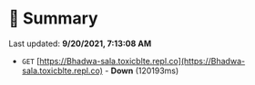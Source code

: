 # 📖 Summary
Last updated: **9/20/2021, 7:13:08 AM**

- `GET` [https://Bhadwa-sala.toxicblte.repl.co](https://Bhadwa-sala.toxicblte.repl.co) - **Down** (120193ms)
